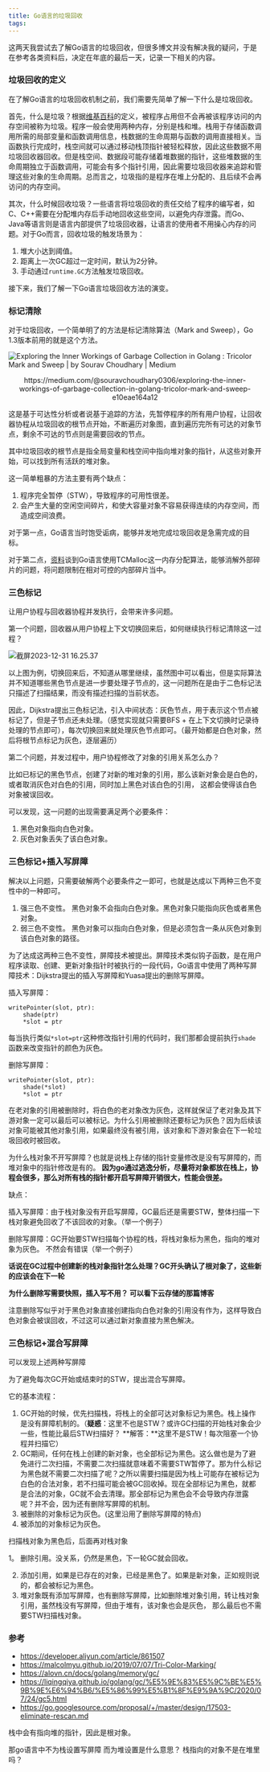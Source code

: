 ```yaml
---
title: Go语言的垃圾回收
tags:
---
```


这两天我尝试去了解Go语言的垃圾回收，但很多博文并没有解决我的疑问，于是在参考各类资料后，决定在年底的最后一天，记录一下相关的内容。

### 垃圾回收的定义

在了解Go语言的垃圾回收机制之前，我们需要先简单了解一下什么是垃圾回收。

首先，什么是垃圾？根据[维基百科](https://zh.wikipedia.org/wiki/%E5%9E%83%E5%9C%BE%E5%9B%9E%E6%94%B6_(%E8%A8%88%E7%AE%97%E6%A9%9F%E7%A7%91%E5%AD%B8))的定义，被程序占用但不会再被该程序访问的内存空间被称为垃圾。程序一般会使用两种内存，分别是栈和堆。栈用于存储函数调用所需的局部变量和函数调用信息，栈数据的生命周期与函数的调用直接相关。当函数执行完成时，栈空间就可以通过移动栈顶指针被轻松释放，因此这些数据不用垃圾回收器回收。但是栈空间、数据段可能存储着堆数据的指针，这些堆数据的生命周期独立于函数调用，可能会有多个指针引用，因此需要垃圾回收器来追踪和管理这些对象的生命周期。总而言之，垃圾指的是程序在堆上分配的、且后续不会再访问的内存空间。

其次，什么时候回收垃圾？一些语言将垃圾回收的责任交给了程序的编写者，如C、C++需要在分配堆内存后手动地回收这些空间，以避免内存泄露。而Go、Java等语言则是语言内部提供了垃圾回收器，让语言的使用者不用操心内存的问题。对于Go而言，回收垃圾的触发场景为：

1. 堆大小达到阈值。
2. 距离上一次GC超过一定时间，默认为2分钟。
3. 手动通过`runtime.GC`方法触发垃圾回收。

接下来，我们了解一下Go语言垃圾回收方法的演变。

### 标记清除

对于垃圾回收，一个简单明了的方法是标记清除算法（Mark and Sweep），Go 1.3版本前用的就是这个方法。

![Exploring the Inner Workings of Garbage Collection in Golang : Tricolor Mark  and Sweep | by Sourav Choudhary | Medium](https://oss.seineo.cn/images/202312311615331.gif)

<center>https://medium.com/@souravchoudhary0306/exploring-the-inner-workings-of-garbage-collection-in-golang-tricolor-mark-and-sweep-e10eae164a12</center>

这是基于可达性分析或者说基于追踪的方法，先暂停程序的所有用户协程，让回收器协程从垃圾回收的根节点开始，不断遍历对象图，直到遍历完所有可达的对象节点，剩余不可达的节点则是需要回收的节点。

其中垃圾回收的根节点是指全局变量和栈空间中指向堆对象的指针，从这些对象开始，可以找到所有活跃的堆对象。

这一简单粗暴的方法主要有两个缺点：

1. 程序完全暂停（STW），导致程序的可用性很差。
2. 会产生大量的空闲空间碎片，和使大容量对象不容易获得连续的内存空间，而造成空间浪费。

对于第一点，Go语言当时饱受诟病，能够并发地完成垃圾回收是急需完成的目标。

对于第二点，[资料](https://zhuanlan.zhihu.com/p/605315127)谈到Go语言使用TCMalloc这一内存分配算法，能够消解外部碎片的问题，将问题限制在相对可控的内部碎片当中。

### 三色标记

让用户协程与回收器协程并发执行，会带来许多问题。

第一个问题，回收器从用户协程上下文切换回来后，如何继续执行标记清除这一过程？

![截屏2023-12-31 16.25.37](https://oss.seineo.cn/images/202312311625159.png)

以上图为例，切换回来后，不知道从哪里继续，虽然图中可以看出，但是实际算法并不知道哪些黑色节点是进一步要处理子节点的，这一问题所在是由于二色标记法只描述了扫描结果，而没有描述扫描的当前状态。

因此，Dijkstra提出三色标记法，引入中间状态：灰色节点，用于表示这个节点被标记了，但是子节点还未处理。（感觉实现就只需要BFS + 在上下文切换时记录待处理的节点即可），每次切换回来就处理灰色节点即可。（最开始都是白色对象，然后将根节点标记为灰色，逐层遍历）



第二个问题，并发过程中，用户协程修改了对象的引用关系怎么办？

比如已标记的黑色节点，创建了对新的堆对象的引用，那么该新对象会是白色的，或者取消灰色对白色的引用，同时加上黑色对该白色的引用， 这都会使得该白色对象被误回收。

可以发现，这一问题的出现需要满足两个必要条件：

1. 黑色对象指向白色对象。
2. 灰色对象丢失了该白色对象。

### 三色标记+插入写屏障

解决以上问题，只需要破解两个必要条件之一即可，也就是达成以下两种三色不变性中的一种即可。

1. 强三色不变性。 黑色对象不会指向白色对象。黑色对象只能指向灰色或者黑色对象。
2. 弱三色不变性。 黑色对象可以指向白色对象，但是必须包含一条从灰色对象到该白色对象的路径。

为了达成这两种三色不变性，屏障技术被提出。屏障技术类似钩子函数，是在用户程序读取、创建、更新对象指针时被执行的一段代码，Go语言中使用了两种写屏障技术：Dijkstra提出的插入写屏障和Yuasa提出的删除写屏障。

插入写屏障：

```pseudocode
writePointer(slot, ptr):
	shade(ptr)
	*slot = ptr
```

每当执行类似`*slot=ptr`这种修改指针引用的代码时，我们那都会提前执行`shade`函数来改变指针的颜色为灰色。



删除写屏障：

```pseudocode
writePointer(slot, ptr):
	shade(*slot)
	*slot = ptr
```

在老对象的引用被删除时，将白色的老对象改为灰色，这样就保证了老对象及其下游对象一定可以最后可以被标记。为什么引用被删除还要标记为灰色？因为后续该对象可能被其他对象引用，如果最终没有被引用，该对象和下游对象会在下一轮垃圾回收时被回收。



为什么栈对象不开写屏障？也就是说栈上存储的指针变量修改是没有写屏障的，而堆对象中的指针修改是有的。  **因为go通过逃逸分析，尽量将对象都放在栈上，协程会很多，那么对所有栈的指针都开启写屏障开销很大，性能会很差。**



缺点：

插入写屏障：由于栈对象没有开启写屏障，GC最后还是需要STW，整体扫描一下栈对象避免回收了不该回收的对象。（举一个例子）

删除写屏障：GC开始要STW扫描每个协程的栈，将栈对象标为黑色，指向的堆对象为灰色。 不然会有错误（举一个例子）  

**话说在GC过程中创建新的栈对象指针怎么处理？GC开头确认了根对象了，这些新的应该会在下一轮**

**为什么删除写需要快照，插入写不用？ 可以看下云存储的那篇博客**

注意删除写似乎对于黑色对象直接创建指向白色对象的引用没有作为，这样导致白色对象会被误回收，不过这可以通过新对象直接为黑色解决。

### 三色标记+混合写屏障

可以发现上述两种写屏障

为了避免每次GC开始或结束时的STW，提出混合写屏障。

它的基本流程：

1. GC开始的时候，优先扫描栈，将栈上的全部可达对象标记为黑色。栈上操作是没有屏障机制的。（**疑惑**：这里不也是STW？或许GC扫描的开始栈对象会少一些，性能比最后STW扫描好？ **解答：**这里不是STW！每次阻塞一个协程并扫描它）
2. GC期间，任何在栈上创建的新对象，也全部标记为黑色。这么做也是为了避免进行二次扫描，不需要二次扫描就意味着不需要STW暂停了。那为什么标记为黑色就不需要二次扫描了呢？之所以需要扫描是因为栈上可能存在被标记为白色的合法对象，若不扫描可能会被GC回收掉。现在全部标记为黑色，就都是合法的对象，GC就不会去清理。那全部标记为黑色会不会导致内存泄露呢？并不会，因为还有删除写屏障的机制。
3. 被删除的对象标记为灰色。(这里沿用了删除写屏障的特点)
4. 被添加的对象标记为灰色。



扫描栈对象为黑色后，后面再对栈对象

1。 删除引用。没关系，仍然是黑色，下一轮GC就会回收。

2. 添加引用，如果是已存在的对象，已经是黑色了。如果是新对象，正如规则说的，都会被标记为黑色。
3. 堆对象既有添加写屏障，也有删除写屏障，比如删除堆对象引用，转让栈对象引用，虽然栈没有写屏障，但由于堆有，该对象也会是灰色， 那么最后也不需要STW扫描栈对象。



### 参考

- https://developer.aliyun.com/article/861507
- https://malcolmyu.github.io/2019/07/07/Tri-Color-Marking/
- https://alovn.cn/docs/golang/memory/gc/
- https://liqingqiya.github.io/golang/gc/%E5%9E%83%E5%9C%BE%E5%9B%9E%E6%94%B6/%E5%86%99%E5%B1%8F%E9%9A%9C/2020/07/24/gc5.html
- https://go.googlesource.com/proposal/+/master/design/17503-eliminate-rescan.md





栈中会有指向堆的指针，因此是根对象。

那go语言中不为栈设置写屏障 而为堆设置是什么意思？ 栈指向的对象不是在堆里吗？
